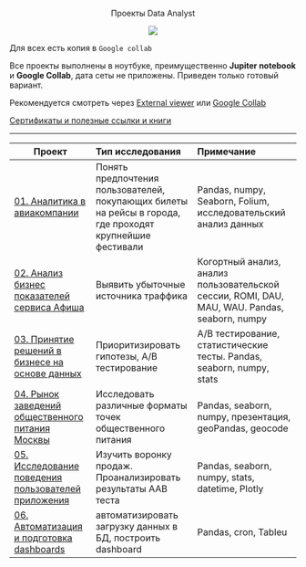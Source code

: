<p align="center"> Проекты Data Analyst </p align="center">

<p align="center"><img src='https://i.ibb.co/gPkgtWX/shutterstock-669838285.jpg'></p>

Для всех есть копия в `Google collab`

Все проекты выполнены в ноутбуке, преимущественно **Jupiter notebook** и **Google Collab**, дата сеты не приложены. 
Приведен только готовый вариант. 

Рекомендуется смотреть через [External viewer](https://nbviewer.jupyter.org/github/ArtyKrafty/Data_science_projects/tree/9d86c5514664c670c928edbb1eb0f857e62e4e5e/) или [Google Collab](https://colab.research.google.com/)


[Сертификаты и полезные ссылки и книги](https://github.com/ArtyKrafty/Kraftyy/tree/main/certificates)
__________________________________________________________________________________________________________________________

| **Проект** | **Тип исследования** | **Примечание** |
| -------------------- | :--------------------- |:---------------------------|
| [01. Аналитика в авиакомпании](https://github.com/ArtyKrafty/Data_analyst_projects/tree/main/data_extraction_and_and_avia)|Понять предпочтения пользователей, покупающих билеты на рейсы в города, где проходят крупнейшие фестивали|Pandas, numpy, Seaborn, Folium, исследовательский анализ данных|
| [02. Анализ бизнес показателей сервиса Афиша](https://github.com/ArtyKrafty/Data_analyst_projects/tree/main/afisha_analys)|Выявить убыточные источника траффика|Когортный анализ, анализ пользовательской сессии, ROMI, DAU, MAU, WAU. Pandas, seaborn, numpy|
| [03. Принятие решений в бизнесе на основе данных](https://github.com/ArtyKrafty/Data_analyst_projects/tree/main/e_comm_AB)|Приоритизировать гипотезы, А/В тестирование|А/В тестирование, статистические тесты. Pandas, seaborn, numpy, stats|
| [04. Рынок заведений общественного питания Москвы](https://github.com/ArtyKrafty/Data_analyst_projects/tree/main/catering_proj)|Исследовать различные форматы точек общественного питания|Pandas, seaborn, numpy, презентация, geoPandas, geocode|
| [05. Исследование поведения пользователей приложения](https://github.com/ArtyKrafty/Data_analyst_projects/tree/main/startup_AB)|Изучить воронку продаж. Проанализировать результаты ААВ теста|Pandas, seaborn, numpy, stats, datetime, Plotly|
| [06. Автоматизация и подготовка dashboards](https://github.com/ArtyKrafty/Data_analyst_projects/tree/main/dashboards)|автоматизировать загрузку данных в БД, построить dashboard|Pandas, cron, Tableu|



